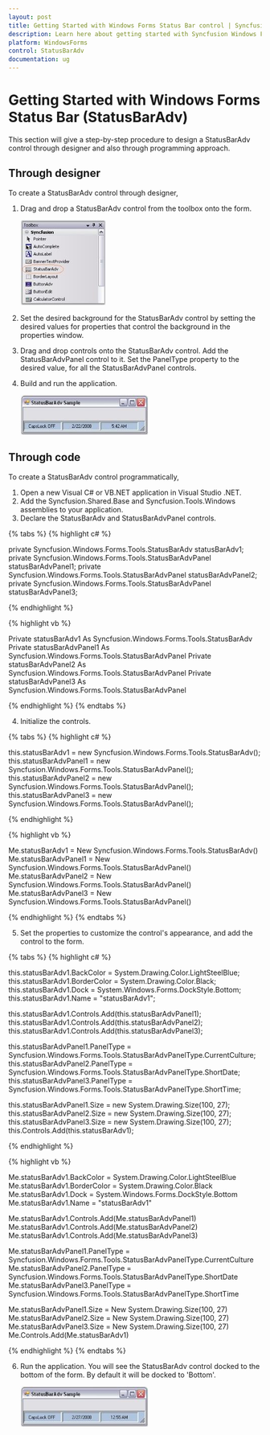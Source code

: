 ```yaml
---
layout: post
title: Getting Started with Windows Forms Status Bar control | Syncfusion
description: Learn here about getting started with Syncfusion Windows Forms Status Bar (StatusBarAdv) control and more details.
platform: WindowsForms
control: StatusBarAdv
documentation: ug
---
```


# Getting Started with Windows Forms Status Bar (StatusBarAdv)

This section will give a step-by-step procedure to design a StatusBarAdv control through designer and also through programming approach.

## Through designer

To create a StatusBarAdv control through designer,

1. Drag and drop a StatusBarAdv control from the toolbox onto the form.

   ![Create Status Bar Through designer](Overview_images/Overview_img60.jpeg) 

2. Set the desired background for the StatusBarAdv control by setting the desired values for properties that control the background in the properties window.
3. Drag and drop controls onto the StatusBarAdv control. Add the StatusBarAdvPanel control to it. Set the PanelType property to the desired value, for all the StatusBarAdvPanel controls.
4. Build and run the application.

   ![Run the Application](Overview_images/Overview_img61.jpeg) 
   
   
## Through code

To create a StatusBarAdv control programmatically,

1. Open a new Visual C# or VB.NET application in Visual Studio .NET.
2. Add the Syncfusion.Shared.Base and Syncfusion.Tools.Windows assemblies to your application.
3. Declare the StatusBarAdv and StatusBarAdvPanel controls.

{% tabs %}
{% highlight c# %}

private Syncfusion.Windows.Forms.Tools.StatusBarAdv statusBarAdv1;
private Syncfusion.Windows.Forms.Tools.StatusBarAdvPanel statusBarAdvPanel1;
private Syncfusion.Windows.Forms.Tools.StatusBarAdvPanel statusBarAdvPanel2;
private Syncfusion.Windows.Forms.Tools.StatusBarAdvPanel statusBarAdvPanel3;

{% endhighlight %}

{% highlight vb %}

Private statusBarAdv1 As Syncfusion.Windows.Forms.Tools.StatusBarAdv
Private statusBarAdvPanel1 As Syncfusion.Windows.Forms.Tools.StatusBarAdvPanel
Private statusBarAdvPanel2 As Syncfusion.Windows.Forms.Tools.StatusBarAdvPanel
Private statusBarAdvPanel3 As Syncfusion.Windows.Forms.Tools.StatusBarAdvPanel

{% endhighlight %}
{% endtabs %}

4. Initialize the controls.

{% tabs %}
{% highlight c# %}

this.statusBarAdv1 = new Syncfusion.Windows.Forms.Tools.StatusBarAdv();
this.statusBarAdvPanel1 = new Syncfusion.Windows.Forms.Tools.StatusBarAdvPanel();
this.statusBarAdvPanel2 = new Syncfusion.Windows.Forms.Tools.StatusBarAdvPanel();
this.statusBarAdvPanel3 = new Syncfusion.Windows.Forms.Tools.StatusBarAdvPanel();

{% endhighlight %}

{% highlight vb %}

Me.statusBarAdv1 = New Syncfusion.Windows.Forms.Tools.StatusBarAdv() 
Me.statusBarAdvPanel1 = New Syncfusion.Windows.Forms.Tools.StatusBarAdvPanel() 
Me.statusBarAdvPanel2 = New Syncfusion.Windows.Forms.Tools.StatusBarAdvPanel() 
Me.statusBarAdvPanel3 = New Syncfusion.Windows.Forms.Tools.StatusBarAdvPanel() 

{% endhighlight %}
{% endtabs %}

5. Set the properties to customize the control's appearance, and add the control to the form.

{% tabs %}
{% highlight c# %}

this.statusBarAdv1.BackColor = System.Drawing.Color.LightSteelBlue;
this.statusBarAdv1.BorderColor = System.Drawing.Color.Black;
this.statusBarAdv1.Dock = System.Windows.Forms.DockStyle.Bottom;
this.statusBarAdv1.Name = "statusBarAdv1";

this.statusBarAdv1.Controls.Add(this.statusBarAdvPanel1);
this.statusBarAdv1.Controls.Add(this.statusBarAdvPanel2);
this.statusBarAdv1.Controls.Add(this.statusBarAdvPanel3);

this.statusBarAdvPanel1.PanelType = Syncfusion.Windows.Forms.Tools.StatusBarAdvPanelType.CurrentCulture;
this.statusBarAdvPanel2.PanelType = Syncfusion.Windows.Forms.Tools.StatusBarAdvPanelType.ShortDate;
this.statusBarAdvPanel3.PanelType = Syncfusion.Windows.Forms.Tools.StatusBarAdvPanelType.ShortTime;

this.statusBarAdvPanel1.Size = new System.Drawing.Size(100, 27);
this.statusBarAdvPanel2.Size = new System.Drawing.Size(100, 27);
this.statusBarAdvPanel3.Size = new System.Drawing.Size(100, 27);
this.Controls.Add(this.statusBarAdv1);

{% endhighlight %}

{% highlight vb %}
   
Me.statusBarAdv1.BackColor = System.Drawing.Color.LightSteelBlue
Me.statusBarAdv1.BorderColor = System.Drawing.Color.Black
Me.statusBarAdv1.Dock = System.Windows.Forms.DockStyle.Bottom
Me.statusBarAdv1.Name = "statusBarAdv1"

Me.statusBarAdv1.Controls.Add(Me.statusBarAdvPanel1)
Me.statusBarAdv1.Controls.Add(Me.statusBarAdvPanel2)
Me.statusBarAdv1.Controls.Add(Me.statusBarAdvPanel3)

Me.statusBarAdvPanel1.PanelType = Syncfusion.Windows.Forms.Tools.StatusBarAdvPanelType.CurrentCulture
Me.statusBarAdvPanel2.PanelType = Syncfusion.Windows.Forms.Tools.StatusBarAdvPanelType.ShortDate
Me.statusBarAdvPanel3.PanelType = Syncfusion.Windows.Forms.Tools.StatusBarAdvPanelType.ShortTime

Me.statusBarAdvPanel1.Size = New System.Drawing.Size(100, 27)
Me.statusBarAdvPanel2.Size = New System.Drawing.Size(100, 27)
Me.statusBarAdvPanel3.Size = New System.Drawing.Size(100, 27)
Me.Controls.Add(Me.statusBarAdv1)

{% endhighlight %}
{% endtabs %}
   
6. Run the application. You will see the StatusBarAdv control docked to the bottom of the form. By default it will be docked to 'Bottom'.

   ![Create Status Bar Through Code](Overview_images/Overview_img62.jpeg) 